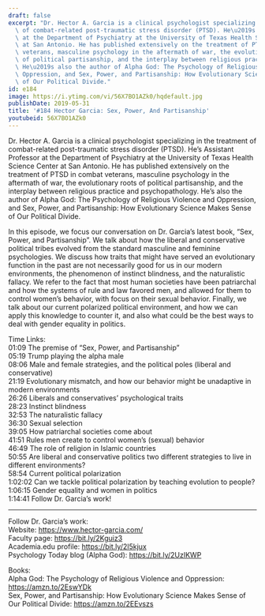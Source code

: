 ```yaml
---
draft: false
excerpt: "Dr. Hector A. Garcia is a clinical psychologist specializing in the treatment\
  \ of combat-related post-traumatic stress disorder (PTSD). He\u2019s Assistant Professor\
  \ at the Department of Psychiatry at the University of Texas Health Science Center\
  \ at San Antonio. He has published extensively on the treatment of PTSD in combat\
  \ veterans, masculine psychology in the aftermath of war, the evolutionary roots\
  \ of political partisanship, and the interplay between religious practice and psychopathology.\
  \ He\u2019s also the author of Alpha God: The Psychology of Religious Violence and\
  \ Oppression, and Sex, Power, and Partisanship: How Evolutionary Science Makes Sense\
  \ of Our Political Divide."
id: e184
image: https://i.ytimg.com/vi/56X7BO1AZk0/hqdefault.jpg
publishDate: 2019-05-31
title: '#184 Hector Garcia: Sex, Power, And Partisanship'
youtubeid: 56X7BO1AZk0
---
```

Dr. Hector A. Garcia is a clinical psychologist specializing in the treatment of combat-related post-traumatic stress disorder (PTSD). He’s Assistant Professor at the Department of Psychiatry at the University of Texas Health Science Center at San Antonio. He has published extensively on the treatment of PTSD in combat veterans, masculine psychology in the aftermath of war, the evolutionary roots of political partisanship, and the interplay between religious practice and psychopathology. He’s also the author of Alpha God: The Psychology of Religious Violence and Oppression, and Sex, Power, and Partisanship: How Evolutionary Science Makes Sense of Our Political Divide.

In this episode, we focus our conversation on Dr. Garcia’s latest book, “Sex, Power, and Partisanship”. We talk about how the liberal and conservative political tribes evolved from the standard masculine and feminine psychologies. We discuss how traits that might have served an evolutionary function in the past are not necessarily good for us in our modern environments, the phenomenon of instinct blindness, and the naturalistic fallacy. We refer to the fact that most human societies have been patriarchal and how the systems of rule and law favored men, and allowed for them to control women’s behavior, with focus on their sexual behavior. Finally, we talk about our current polarized political environment, and how we can apply this knowledge to counter it, and also what could be the best ways to deal with gender equality in politics.

Time Links:  
01:09  The premise of “Sex, Power, and Partisanship”  
05:19  Trump playing the alpha male                                          
08:06  Male and female strategies, and the political poles (liberal and conservative)                                      
21:19  Evolutionary mismatch, and how our behavior might be unadaptive in modern environments                                             
26:26  Liberals and conservatives’ psychological traits                                   
28:23  Instinct blindness                             
32:53  The naturalistic fallacy                       
36:30  Sexual selection            
39:05  How patriarchal societies come about     
41:51  Rules men create to control women’s (sexual) behavior  
46:49  The role of religion in Islamic countries  
50:55  Are liberal and conservative politics two different strategies to live in different environments?  
58:54  Current political polarization  
1:02:02  Can we tackle political polarization by teaching evolution to people?  
1:06:15  Gender equality and women in politics  
1:14:41  Follow Dr. Garcia’s work!

---

Follow Dr. Garcia’s work:  
Website: https://www.hector-garcia.com/  
Faculty page: https://bit.ly/2Kguiz3  
Academia.edu profile: https://bit.ly/2I5kjux  
Psychology Today blog (Alpha God): https://bit.ly/2UzIKWP

Books:  
Alpha God: The Psychology of Religious Violence and Oppression: https://amzn.to/2EswYDk  
Sex, Power, and Partisanship: How Evolutionary Science Makes Sense of Our Political Divide: https://amzn.to/2EEvszs
